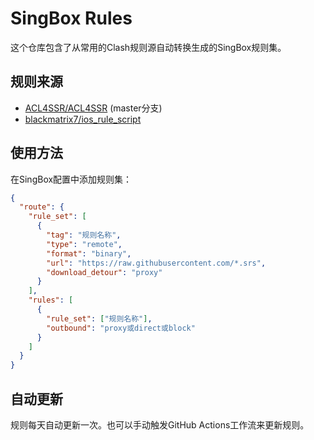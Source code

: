 # SingBox Rules

这个仓库包含了从常用的Clash规则源自动转换生成的SingBox规则集。

## 规则来源

- [ACL4SSR/ACL4SSR](https://github.com/ACL4SSR/ACL4SSR) (master分支)
- [blackmatrix7/ios_rule_script](https://github.com/blackmatrix7/ios_rule_script)

## 使用方法

在SingBox配置中添加规则集：

```json
{
  "route": {
    "rule_set": [
      {
        "tag": "规则名称",
        "type": "remote",
        "format": "binary",
        "url": "https://raw.githubusercontent.com/*.srs",
        "download_detour": "proxy"
      }
    ],
    "rules": [
      {
        "rule_set": ["规则名称"],
        "outbound": "proxy或direct或block"
      }
    ]
  }
}
```

## 自动更新

规则每天自动更新一次。也可以手动触发GitHub Actions工作流来更新规则。
